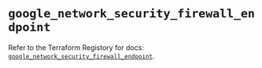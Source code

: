 # `google_network_security_firewall_endpoint`

Refer to the Terraform Registory for docs: [`google_network_security_firewall_endpoint`](https://registry.terraform.io/providers/hashicorp/google-beta/5.26.0/docs/resources/google_network_security_firewall_endpoint).
